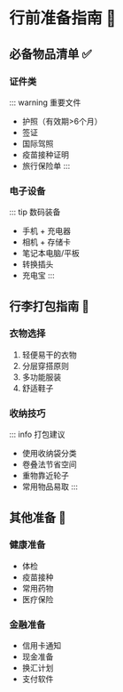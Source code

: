 # 行前准备指南 🎒

## 必备物品清单 ✅

### 证件类
::: warning 重要文件
- 护照（有效期>6个月）
- 签证
- 国际驾照
- 疫苗接种证明
- 旅行保险单
:::

### 电子设备
::: tip 数码装备
- 手机 + 充电器
- 相机 + 存储卡
- 笔记本电脑/平板
- 转换插头
- 充电宝
:::

## 行李打包指南 🧳

### 衣物选择
1. 轻便易干的衣物
2. 分层穿搭原则
3. 多功能服装
4. 舒适鞋子

### 收纳技巧
::: info 打包建议
- 使用收纳袋分类
- 卷叠法节省空间
- 重物靠近轮子
- 常用物品易取
:::

## 其他准备 📝

### 健康准备
- 体检
- 疫苗接种
- 常用药物
- 医疗保险

### 金融准备
- 信用卡通知
- 现金准备
- 换汇计划
- 支付软件 